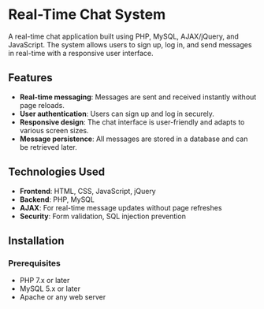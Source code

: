 # Real-Time Chat System

A real-time chat application built using PHP, MySQL, AJAX/jQuery, and JavaScript. The system allows users to sign up, log in, and send messages in real-time with a responsive user interface.


## Features

- **Real-time messaging**: Messages are sent and received instantly without page reloads.
- **User authentication**: Users can sign up and log in securely.
- **Responsive design**: The chat interface is user-friendly and adapts to various screen sizes.
- **Message persistence**: All messages are stored in a database and can be retrieved later.

## Technologies Used

- **Frontend**: HTML, CSS, JavaScript, jQuery
- **Backend**: PHP, MySQL
- **AJAX**: For real-time message updates without page refreshes
- **Security**: Form validation, SQL injection prevention

## Installation

### Prerequisites

- PHP 7.x or later
- MySQL 5.x or later
- Apache or any web server
